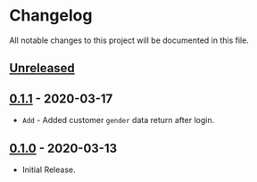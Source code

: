 # Changelog

All notable changes to this project will be documented in this file.

## [Unreleased](https://github.com/e-mas-id/sso/compare/v0.1.1...develop)

## [0.1.1](https://github.com/e-mas-id/sso/compare/v0.1.0...v0.1.1) - 2020-03-17

- `Add` - Added customer `gender` data return after login.

## [0.1.0](https://github.com/e-mas-id/sso/releases/tag/v0.1.0) - 2020-03-13

- Initial Release.